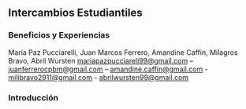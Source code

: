   ## Intercambios Estudiantiles
  ### Beneficios y Experiencias
  Maria Paz Pucciarelli, Juan Marcos Ferrero, Amandine Caffin, Milagros Bravo, Abril Wursten
  <mariapazpucciareli99@gmail.com> – <juanferrerocpbm@gmail.com> – <amandine.caffin@gmail.com> - <milibravo2911@gmail.com> - <abrilwursten99@gmail.com> 
  ### Introducción
